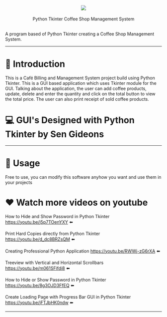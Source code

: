 <h1 align='center'> <img src='https://avatars.githubusercontent.com/u/100056552?v=4' /> </h1>
<p align='center'> Python Tkinter Coffee Shop Management System </p>
 <br/>
A program based of Python Tkinter creating a Coffee Shop Management System.

____
# 🎈 Introduction
This is a Café Billing and Management System project build using Python Tkinter. This is a GUI based application which  uses Tkinter module for the GUI. Talking about the application, the user can add coffee products, update, delete and enter the quantity and click on the total button to view the total price. The user can also print receipt of sold coffee products.

# 💻 GUI's Designed with Python Tkinter by Sen Gideons


____

# 📝 Usage
Free to use, you can modify this software anyhow you want and use them in your projects


# ❤️ Watch more videos on youtube

How to Hide and Show Password in Python Tkinter
https://youtu.be/j5p7TOenYXY ⬅️

Print Hard Copies directly from Python Tkinter
https://youtu.be/d_dc8BRZsQM ⬅️

Creating Professional Python Application
https://youtu.be/RWWj-zG6rXA ⬅️

Treeview with Vertical and Horizontal Scrollbars
https://youtu.be/m061SFifdi8 ⬅️

How to Hide or Show Password in Python Tkinter
https://youtu.be/8g3OJD3FfEQ ⬅️

Create Loading Page with Progress Bar GUI in Python Tkinter
https://youtu.be/jFTJbHK0ndw ⬅️

____
